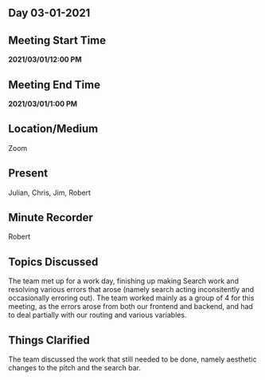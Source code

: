 ## Day 03-01-2021

## Meeting Start Time

**2021/03/01/12:00 PM**

## Meeting End Time

**2021/03/01/1:00 PM**

## Location/Medium

Zoom

## Present

Julian, Chris, Jim, Robert

## Minute Recorder

Robert

## Topics Discussed

The team met up for a work day, finishing up making Search work and resolving various errors that arose (namely search acting inconsitently and occasionally erroring out).
The team worked mainly as a group of 4 for this meeting, as the errors arose from both our frontend and backend, and had to deal partially with our routing and various variables.

## Things Clarified

The team discussed the work that still needed to be done, namely aesthetic changes to the pitch and the search bar.
